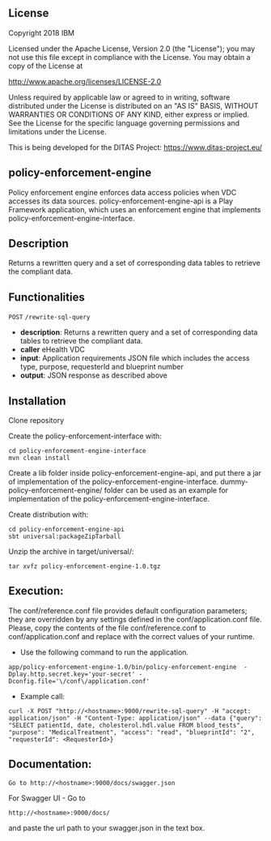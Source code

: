 ## License 
Copyright 2018 IBM

Licensed under the Apache License, Version 2.0 (the "License"); you may not
use this file except in compliance with the License. You may obtain a copy of
the License at

http://www.apache.org/licenses/LICENSE-2.0

Unless required by applicable law or agreed to in writing, software
distributed under the License is distributed on an "AS IS" BASIS, WITHOUT
WARRANTIES OR CONDITIONS OF ANY KIND, either express or implied. See the
License for the specific language governing permissions and limitations under
the License.

This is being developed for the DITAS Project: https://www.ditas-project.eu/

## policy-enforcement-engine

Policy enforcement engine enforces data access policies when VDC accesses its data sources. 
policy-enforcement-engine-api is a Play Framework application, which uses an enforcement engine that implements policy-enforcement-engine-interface.

## Description 

Returns a rewritten query and a set of corresponding data tables to retrieve the compliant data.

## Functionalities

`POST` `/rewrite-sql-query`

  * **description**: Returns a rewritten query and a set of corresponding data tables to
    retrieve the compliant data. 
  * **caller** eHealth VDC
  * **input**: Application requirements JSON file which includes the access type, purpose, requesterId and blueprint number
  * **output**: JSON response as described above

## Installation
Clone repository

Create the policy-enforcement-interface with:
```
cd policy-enforcement-engine-interface
mvn clean install
```
Create a lib folder inside policy-enforcement-engine-api, and put there a jar of implementation of the policy-enforcement-engine-interface.
dummy-policy-enforcement-engine/ folder can be used as an example for implementation of the policy-enforcement-engine-interface.

Create distribution with:
```
cd policy-enforcement-engine-api
sbt universal:packageZipTarball
```

Unzip the archive in target/universal/:
```
tar xvfz policy-enforcement-engine-1.0.tgz
```


## Execution:

The conf/reference.conf file provides default configuration parameters; they are overridden by any settings defined in the conf/application.conf file. Please, copy the contents of the file conf/reference.conf to conf/application.conf and replace with the correct values of your runtime.

* Use the following command to run the application.

```
app/policy-enforcement-engine-1.0/bin/policy-enforcement-engine  -Dplay.http.secret.key='your-secret' -Dconfig.file='\/conf\/application.conf'
```

* Example call:
```
curl -X POST "http://<hostname>:9000/rewrite-sql-query" -H "accept: application/json" -H "Content-Type: application/json" --data {"query": "SELECT patientId, date, cholesterol.hdl.value FROM blood_tests", "purpose": "MedicalTreatment", "access": "read", "blueprintId": "2", "requesterId": <RequesterId>}
```

## Documentation:
```
Go to http://<hostname>:9000/docs/swagger.json 
```

For Swagger UI - Go to 
```
http://<hostname>:9000/docs/ 
```
and paste the url path to your swagger.json in the text box.

